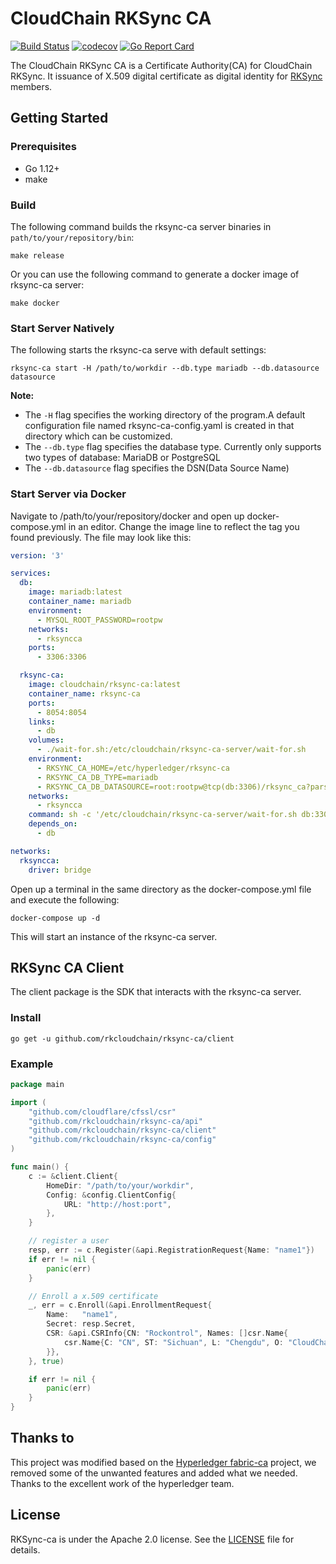 # CloudChain RKSync CA

[![Build Status](https://travis-ci.org/rkcloudchain/rksync-ca.svg?branch=master)](https://travis-ci.org/rkcloudchain/rksync-ca)
[![codecov](https://codecov.io/gh/rkcloudchain/rksync-ca/branch/master/graph/badge.svg)](https://codecov.io/gh/rkcloudchain/rksync-ca)
[![Go Report Card](https://goreportcard.com/badge/github.com/rkcloudchain/rksync-ca)](https://goreportcard.com/report/github.com/rkcloudchain/rksync-ca)

The CloudChain RKSync CA is a Certificate Authority(CA) for CloudChain RKSync. It issuance of X.509 digital certificate as digital identity for [RKSync](https://github.com/rkcloudchain/rksync) members.

## Getting Started

### Prerequisites

* Go 1.12+
* make

### Build

The following command builds the rksync-ca server binaries in `path/to/your/repository/bin`:

```shell
make release
```

Or you can use the following command to generate a docker image of rksync-ca server:

```shell
make docker
```

### Start Server Natively

The following starts the rksync-ca serve with default settings:

```shell
rksync-ca start -H /path/to/workdir --db.type mariadb --db.datasource datasource
```

**Note:**

* The `-H` flag specifies the working directory of the program.A default configuration file named rksync-ca-config.yaml is created in that directory which can be customized.
* The `--db.type` flag specifies the database type. Currently only supports two types of database: MariaDB or PostgreSQL
* The `--db.datasource` flag specifies the DSN(Data Source Name)

### Start Server via Docker

Navigate to /path/to/your/repository/docker and open up docker-compose.yml in an editor. Change the image line to reflect the tag you found previously. The file may look like this:

```yaml
version: '3'

services:
  db:
    image: mariadb:latest
    container_name: mariadb
    environment:
      - MYSQL_ROOT_PASSWORD=rootpw
    networks:
      - rksyncca
    ports:
      - 3306:3306

  rksync-ca:
    image: cloudchain/rksync-ca:latest
    container_name: rksync-ca
    ports:
      - 8054:8054
    links:
      - db
    volumes:
      - ./wait-for.sh:/etc/cloudchain/rksync-ca-server/wait-for.sh
    environment:
      - RKSYNC_CA_HOME=/etc/hyperledger/rksync-ca
      - RKSYNC_CA_DB_TYPE=mariadb
      - RKSYNC_CA_DB_DATASOURCE=root:rootpw@tcp(db:3306)/rksync_ca?parseTime=true&tls=false
    networks:
      - rksyncca
    command: sh -c '/etc/cloudchain/rksync-ca-server/wait-for.sh db:3306 -- rksync-ca start'
    depends_on:
      - db

networks:
  rksyncca:
    driver: bridge
```

Open up a terminal in the same directory as the docker-compose.yml file and execute the following:

```shell
docker-compose up -d
```

This will start an instance of the rksync-ca server.

## RKSync CA Client

The client package is the SDK that interacts with the rksync-ca server.

### Install

```shell
go get -u github.com/rkcloudchain/rksync-ca/client
```

### Example

```go
package main

import (
    "github.com/cloudflare/cfssl/csr"
    "github.com/rkcloudchain/rksync-ca/api"
    "github.com/rkcloudchain/rksync-ca/client"
    "github.com/rkcloudchain/rksync-ca/config"
)

func main() {
    c := &client.Client{
        HomeDir: "/path/to/your/workdir",
        Config: &config.ClientConfig{
            URL: "http://host:port",
        },
    }

    // register a user
    resp, err := c.Register(&api.RegistrationRequest{Name: "name1"})
    if err != nil {
        panic(err)
    }

    // Enroll a x.509 certificate
    _, err = c.Enroll(&api.EnrollmentRequest{
        Name:   "name1",
        Secret: resp.Secret,
        CSR: &api.CSRInfo{CN: "Rockontrol", Names: []csr.Name{
            csr.Name{C: "CN", ST: "Sichuan", L: "Chengdu", O: "CloudChain", OU: "Dep"},
        }},
    }, true)

    if err != nil {
        panic(err)
    }
}
```

## Thanks to

This project was modified based on the [Hyperledger fabric-ca](https://github.com/hyperledger/fabric-ca) project, we removed some of the unwanted features and added what we needed. Thanks to the excellent work of the hyperledger team.

## License

RKSync-ca is under the Apache 2.0 license. See the [LICENSE](https://github.com/rkcloudchain/rksync-ca/blob/master/LICENSE) file for details.